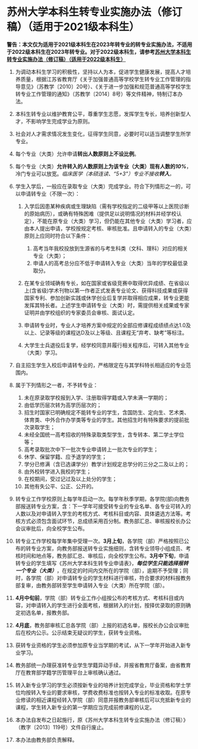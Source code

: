 # 苏州大学本科生转专业实施办法（修订稿）（适用于2021级本科生）

**警告：本文仅为适用于2021级本科生在2023年转专业的转专业实施办法，不适用于2022级本科生在2023年转专业。对于2022级本科生，请参考[苏州大学本科生转专业实施办法（修订稿）（适用于2022级本科生）](苏州大学本科生转专业实施办法（修订稿）（适用于2022级本科生）)**

1. 为调动本科生学习的积极性，坚持以人为本，促进学生健康发展，提高人才培养质量，根据江苏省教育厅《关于加强普通高等学校学生转专业工作管理的指导意见》（苏教学〔2010〕20号）、《关于进一步加强和规范普通高等学校学生转专业工作管理的通知》（苏教学〔2014〕8号）等文件精神，特制订本办法。

2. 本科生转专业以维护教育公平，尊重学生志愿，发挥学生专长，培养创新型人才，不影响学生完成学业为原则。

3. 社会对人才需求情况发生变化，征得学生同意，必要时可以适当调整学生所学专业。

4. 每个专业（大类）允许申请**转出人数原则上不设比例**。

5. 每个专业（大类）**允许转入的人数原则上为该专业（大类）现有人数的*10%***，冷门专业可以放宽。*临床医学（本硕连读、“5+3”）专业不接收**转入**。*

6. 学生入学后，一般应在录取专业（大类）完成学业。符合下列情形之一的，可以申请转专业（不限一次）：

   1. 入学后因患某种疾病或生理缺陷（需有学校指定的二级甲等以上医院诊断的原始病历），或确有特殊困难（提供足以说明情况的材料并经学校认定），不能在原专业（大类）学习，但仍能在其他专业（大类）学习者，应由本人提出申请，学校按规定考核、审核批准。且申请转入的专业（大类）原则上应同时符合以下条件：
      1. 高考当年我校投放到生源省的与考生科类（文科、理科）对应的相关专业（大类）；
      2. 申请人的高考总分应不低于申请转入专业（大类）当年的学校最低录取分。 
   2. 在某专业领域确有专长，如在国家或省级竞赛中取得优异成绩、在省级以上(含省级)学术刊物以第一作者正式发表专业论文、获得科技成果或获得国家专利、参加创新实践或休学创业后复学并取得相应成果，转专业更能发挥其特长者。上述学生申请转专业（大类）时，需提供相关成果或专家证明并由学校组织的专家委员会审核、面试认定。

   3. 申请转专业时，专业人才培养方案中规定的全部应修课程成绩绩点达1.0及以上、记录等级的课程达D及以上等级、且课程无“弃考、缺考”等标注。

   4. 大学生士兵退役后复学，经学校同意并履行相关程序后，可转入其他专业（大类）学习。

7. 自主招生学生入校后申请转专业的，严格限定在与其学科特长相适应的专业范围内。

8. 属于下列情形之一者，不予转专业：
   1. 未在原录取学校报到入学、注册取得学籍或入学未满一学期的； 
   2. 由低学历层次转为高学历层次的； 
   3. 招生时国家已明确规定不能转专业的学生，含国防生、定向生、艺术类、体育类、中外合作办学类等专业的学生。其他招生时有特殊要求的提前批次录取学生；
   4. 未经全国统一高考招收的特殊录取类型学生，含专转本、第二学士学位等；
   5. 高考录取批次中下一批次专业申请转上一批次专业的学生；
   6. 休学、保留学籍、应予退学的学生；
   7. 学分已修满（含已选课学分）教学计划规定总学分的三分之二及以上的；
   8. 由外校转学进入我校的学生；
   9. 在校期间，受过记过及以上处分的学生；
   10. 其他有失公平、公正、公开的。
9. 转专业工作学校原则上每学年启动一次。每学年秋季学期，各学院(部)向教务部报送转专业方案，含：下一学年可接受转专业的专业名单、各专业可转入的人数以及对申请转入学生的考核方式、考核科目或内容、具体遴选方法等。考核方式必须包含面试环节，总成绩采用百分制。教务部汇总、审核报校长办公会议审批后，向全校学生公布。
10. 转专业工作学校每学年集中受理一次。**3月上旬**，各学院（部）严格按照已公布的转专业方案，向教务部报送转专业实施细则，含转专业领导小组成员、考核时间和地点等，教务部汇总、审核后，向全校学生公布。**3月中下旬**，申请转专业的学生填写《苏州大学本科生转专业申请表》，***每位学生只能选择报转一个专业（大类）***，在规定的时间内交所在的学院（部），逾期不予受理；同时，各学院（部）对申请转专业的学生材料进行审核，符合要求的材料报教务部复审，由教务部转至学生申请转入专业（大类）所在学院（部）。
11. **4月中旬前**，学院（部）转专业工作小组按公布的考核方式、考核科目或内容，对申请转入的学生进行全面考核，根据转入的计划，按择优录取的原则确定初选名单，报教务部。
12. **4月底**，教务部审核汇总各学院（部）上报的初选名单，报校长办公会议审批后在校内公示。公示结束无疑议的学生，获转专业资格。
13. 获转专业资格的学生必须参加原专业当学期的考试，从下一学年开始进入新专业学习。
14. 教务部统一办理获准转专业学生学籍异动手续，并报省教育厅备案，由省教育厅在教育部学籍学历管理平台上审核确认通过。
15. 转入新专业学习的学生必须按新专业的培养计划完成学业，毕业资格和学士学位均按转入专业的要求审核，学费收费标准也按转入专业的标准收取。在原专业修读的相近课程经转入学院（部）同意并报教务部审核后可以充抵新专业的课程，学生转入新专业的第一学期应当完成前修课程的认定。
16. 本办法自发布之日起施行，原《苏州大学本科生转专业实施办法（修订稿）》（教字〔2013〕119号）文件自行废止。
17. 本办法由教务部负责解释。
